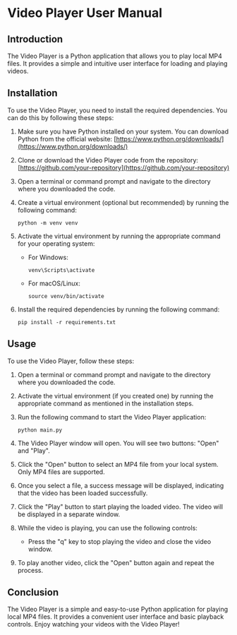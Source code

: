 # Video Player User Manual

## Introduction

The Video Player is a Python application that allows you to play local MP4 files. It provides a simple and intuitive user interface for loading and playing videos.

## Installation

To use the Video Player, you need to install the required dependencies. You can do this by following these steps:

1. Make sure you have Python installed on your system. You can download Python from the official website: [https://www.python.org/downloads/](https://www.python.org/downloads/)

2. Clone or download the Video Player code from the repository: [https://github.com/your-repository](https://github.com/your-repository)

3. Open a terminal or command prompt and navigate to the directory where you downloaded the code.

4. Create a virtual environment (optional but recommended) by running the following command:

   ```
   python -m venv venv
   ```

5. Activate the virtual environment by running the appropriate command for your operating system:

   - For Windows:

     ```
     venv\Scripts\activate
     ```

   - For macOS/Linux:

     ```
     source venv/bin/activate
     ```

6. Install the required dependencies by running the following command:

   ```
   pip install -r requirements.txt
   ```

## Usage

To use the Video Player, follow these steps:

1. Open a terminal or command prompt and navigate to the directory where you downloaded the code.

2. Activate the virtual environment (if you created one) by running the appropriate command as mentioned in the installation steps.

3. Run the following command to start the Video Player application:

   ```
   python main.py
   ```

4. The Video Player window will open. You will see two buttons: "Open" and "Play".

5. Click the "Open" button to select an MP4 file from your local system. Only MP4 files are supported.

6. Once you select a file, a success message will be displayed, indicating that the video has been loaded successfully.

7. Click the "Play" button to start playing the loaded video. The video will be displayed in a separate window.

8. While the video is playing, you can use the following controls:

   - Press the "q" key to stop playing the video and close the video window.

9. To play another video, click the "Open" button again and repeat the process.

## Conclusion

The Video Player is a simple and easy-to-use Python application for playing local MP4 files. It provides a convenient user interface and basic playback controls. Enjoy watching your videos with the Video Player!